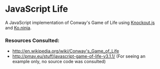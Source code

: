 # JavaScript Life

A JavaScript implementation of Conway's Game of Life using [Knockout.js](knockoutjs.com) and [Ko.ninja](https://github.com/jcreamer898/ko.ninja).

### Resources Consulted:
- http://en.wikipedia.org/wiki/Conway's_Game_of_Life
- http://pmav.eu/stuff/javascript-game-of-life-v3.1.1/ (For seeing an example only, no source code was consulted)